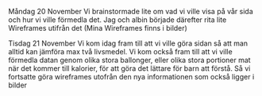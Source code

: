 Måndag 20 November
Vi brainstormade lite om vad vi ville visa på vår sida och hur vi ville förmedla det. Jag och albin började därefter rita lite Wireframes utifrån det (Mina Wireframes finns i bilder)

Tisdag 21 November
Vi kom idag fram till att vi ville göra sidan så att man alltid kan jämföra max två livsmedel. Vi kom också fram till att vi ville förmedla datan genom olika stora ballonger, eller olika stora portioner mat när det kommer till kalorier, för att göra det lättare för barn att förstå. Så vi fortsatte göra wireframes utofrån den nya informationen som också ligger i bilder




